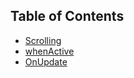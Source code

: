 ## Table of Contents

* [Scrolling](Scrolling.md)
* [whenActive](whenActive.md)
* [OnUpdate](OnUpdate.md)
